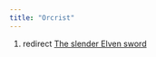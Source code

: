 ```yaml
---
title: "Orcrist"
---
```


1.  redirect [The slender Elven
    sword](The_slender_Elven_sword "wikilink")
